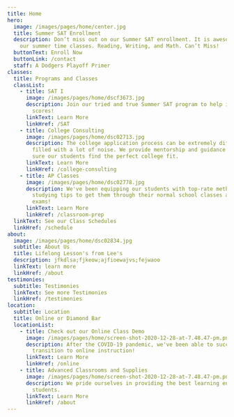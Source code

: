 ```yaml
---
title: Home
hero:
  image: /images/pages/home/center.jpg
  title: Summer SAT Enrollment
  description: Don’t miss out on our Summer SAT enrollment. It is awesome. we love
    our summer time classes. Reading, Writing, and Math. Can’t Miss!
  buttonText: Enroll Now
  buttonLink: /contact
  staff: A Dodgers Playoff Primer
classes:
  title: Programs and Classes
  classList:
    - title: SAT I
      image: /images/pages/home/dscf3673.jpg
      description: Join our tried and true Summer SAT program to help improve your SAT
        scores!
      linkText: Learn More
      linkHref: /SAT
    - title: College Consulting
      image: /images/pages/home/dsc02713.jpg
      description: The college application process can be extremely difficult and
        filled with a lot of noise. We provide mentorship and guidance to make
        sure our students find the perfect college fit.
      linkText: Learn More
      linkHref: /college-consulting
    - title: AP Classes
      image: /images/pages/home/dsc02778.jpg
      description: We've been equipping our students with top-rate methods and
        studying tips to get them through their normal school classes and AP
        exams!
      linkText: Learn More
      linkHref: /classroom-prep
  linkText: See our Class Schedules
  linkHref: /schedule
about:
  image: /images/pages/home/dsc02834.jpg
  subtitle: About Us
  title: Lifelong Lesson's from Lee's
  description: jfkdlsa;fjkeow;ajfioewajvs;fejwaoo
  linkText: learn more
  linkHref: /about
testimonies:
  subtitle: Testimonies
  linkText: See more Testimonies
  linkHref: /testimonies
location:
  subtitle: Location
  title: Online or Diamond Bar
  locationList:
    - title: Check out our Online Class Demo
      image: /images/pages/home/screen-shot-2020-12-28-at-7.48.47-pm.png
      description: After the COVID-19 pandemic, we've been able to successfully
        transition to online instruction!
      linkText: Learn More
      linkHref: /online
    - title: Advanced Classrooms and Supplies
      image: /images/pages/home/screen-shot-2020-12-28-at-7.48.47-pm.png
      description: We pride ourselves in providing the best learning environemnt for
        students.
      linkText: Learn More
      linkHref: /about
---
```

